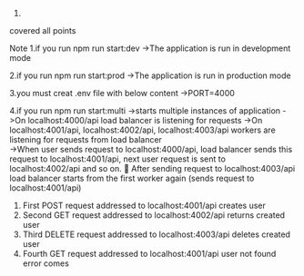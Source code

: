 1.
covered all points

Note 
1.if you run   npm run start:dev 
->The application is run in development mode

2.if you run   npm run start:prod
->The application is run in production mode

3.you must creat .env file with below content
->PORT=4000

4.if you run   npm run start:multi
->starts multiple instances of  application
->On localhost:4000/api load balancer is listening for requests
->On localhost:4001/api, localhost:4002/api, localhost:4003/api workers are
  listening for requests from load balancer  
->When user sends request to localhost:4000/api, load balancer sends this request to
  localhost:4001/api, next user request is sent to localhost:4002/api and so on.
 After sending request to localhost:4003/api load balancer starts from the first worker
  again (sends request to localhost:4001/api)
1. First POST request addressed to localhost:4001/api creates user
2. Second GET request addressed to localhost:4002/api  returns created user
3. Third DELETE request addressed to localhost:4003/api deletes created user
4. Fourth GET request addressed to localhost:4001/api  user not found error comes